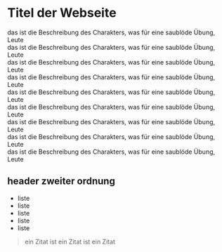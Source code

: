 # Titel der Webseite  
das ist die Beschreibung des Charakters, was für eine saublöde Übung, Leute  
das ist die Beschreibung des Charakters, was für eine saublöde Übung, Leute  
das ist die Beschreibung des Charakters, was für eine saublöde Übung, Leute  
das ist die Beschreibung des Charakters, was für eine saublöde Übung, Leute  
das ist die Beschreibung des Charakters, was für eine saublöde Übung, Leute  
das ist die Beschreibung des Charakters, was für eine saublöde Übung, Leute  
das ist die Beschreibung des Charakters, was für eine saublöde Übung, Leute  
das ist die Beschreibung des Charakters, was für eine saublöde Übung, Leute  
das ist die Beschreibung des Charakters, was für eine saublöde Übung, Leute  

## header zweiter ordnung
* liste
* liste
* liste
* liste
* liste

> ein Zitat ist ein Zitat ist ein Zitat  



